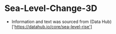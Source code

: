 # Sea-Level-Change-3D

- Information and text was sourced from (Data Hub)['https://datahub.io/core/sea-level-rise']
